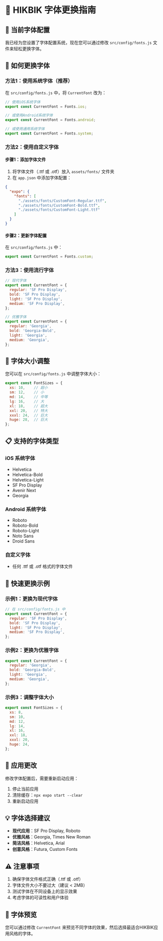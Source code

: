 # 🎨 HIKBIK 字体更换指南

## 📱 当前字体配置

我已经为您设置了字体配置系统，现在您可以通过修改 `src/config/fonts.js` 文件来轻松更换字体。

## 🔧 如何更换字体

### 方法1：使用系统字体（推荐）

在 `src/config/fonts.js` 中，将 `CurrentFont` 改为：

```javascript
// 使用iOS系统字体
export const CurrentFont = Fonts.ios;

// 或使用Android系统字体
export const CurrentFont = Fonts.android;

// 或使用通用系统字体
export const CurrentFont = Fonts.system;
```

### 方法2：使用自定义字体

#### 步骤1：添加字体文件
1. 将字体文件（.ttf 或 .otf）放入 `assets/fonts/` 文件夹
2. 在 `app.json` 中添加字体配置：

```json
{
  "expo": {
    "fonts": [
      "./assets/fonts/CustomFont-Regular.ttf",
      "./assets/fonts/CustomFont-Bold.ttf",
      "./assets/fonts/CustomFont-Light.ttf"
    ]
  }
}
```

#### 步骤2：更新字体配置
在 `src/config/fonts.js` 中：

```javascript
export const CurrentFont = Fonts.custom;
```

### 方法3：使用流行字体

```javascript
// 现代字体
export const CurrentFont = {
  regular: 'SF Pro Display',
  bold: 'SF Pro Display',
  light: 'SF Pro Display',
  medium: 'SF Pro Display',
};

// 优雅字体
export const CurrentFont = {
  regular: 'Georgia',
  bold: 'Georgia-Bold',
  light: 'Georgia',
  medium: 'Georgia',
};
```

## 🎯 字体大小调整

您可以在 `src/config/fonts.js` 中调整字体大小：

```javascript
export const FontSizes = {
  xs: 10,    // 超小
  sm: 12,    // 小
  md: 14,    // 中等
  lg: 16,    // 大
  xl: 18,    // 超大
  xxl: 20,   // 特大
  xxxl: 24,  // 巨大
  huge: 28,  // 巨大
};
```

## 📋 支持的字体类型

### iOS 系统字体
- Helvetica
- Helvetica-Bold
- Helvetica-Light
- SF Pro Display
- Avenir Next
- Georgia

### Android 系统字体
- Roboto
- Roboto-Bold
- Roboto-Light
- Noto Sans
- Droid Sans

### 自定义字体
- 任何 .ttf 或 .otf 格式的字体文件

## 🚀 快速更换示例

### 示例1：更换为现代字体
```javascript
// 在 src/config/fonts.js 中
export const CurrentFont = {
  regular: 'SF Pro Display',
  bold: 'SF Pro Display',
  light: 'SF Pro Display',
  medium: 'SF Pro Display',
};
```

### 示例2：更换为优雅字体
```javascript
export const CurrentFont = {
  regular: 'Georgia',
  bold: 'Georgia-Bold',
  light: 'Georgia',
  medium: 'Georgia',
};
```

### 示例3：调整字体大小
```javascript
export const FontSizes = {
  xs: 8,
  sm: 10,
  md: 12,
  lg: 14,
  xl: 16,
  xxl: 18,
  xxxl: 20,
  huge: 24,
};
```

## 🔄 应用更改

修改字体配置后，需要重新启动应用：

1. 停止当前应用
2. 清除缓存：`npx expo start --clear`
3. 重新启动应用

## 💡 字体选择建议

- **现代应用**：SF Pro Display, Roboto
- **优雅风格**：Georgia, Times New Roman
- **简洁风格**：Helvetica, Arial
- **创意风格**：Futura, Custom Fonts

## ⚠️ 注意事项

1. 确保字体文件格式正确（.ttf 或 .otf）
2. 字体文件大小不要过大（建议 < 2MB）
3. 测试字体在不同设备上的显示效果
4. 考虑字体的可读性和用户体验

## 🎨 字体预览

您可以通过修改 `CurrentFont` 来预览不同字体的效果，然后选择最适合HIKBIK应用风格的字体。
